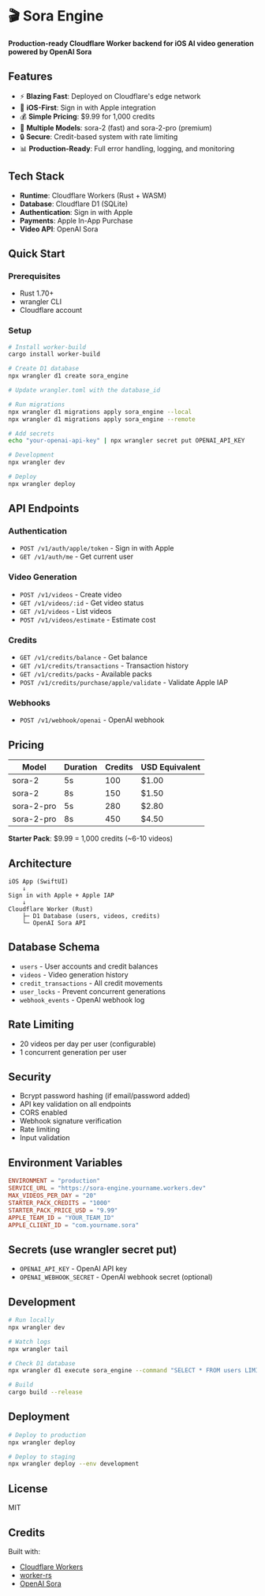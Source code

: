 # 🎬 Sora Engine

**Production-ready Cloudflare Worker backend for iOS AI video generation powered by OpenAI Sora**

## Features

- ⚡ **Blazing Fast**: Deployed on Cloudflare's edge network
- 📱 **iOS-First**: Sign in with Apple integration
- 💰 **Simple Pricing**: $9.99 for 1,000 credits
- 🎥 **Multiple Models**: sora-2 (fast) and sora-2-pro (premium)
- 🔒 **Secure**: Credit-based system with rate limiting
- 📊 **Production-Ready**: Full error handling, logging, and monitoring

## Tech Stack

- **Runtime**: Cloudflare Workers (Rust + WASM)
- **Database**: Cloudflare D1 (SQLite)
- **Authentication**: Sign in with Apple
- **Payments**: Apple In-App Purchase
- **Video API**: OpenAI Sora

## Quick Start

### Prerequisites

- Rust 1.70+
- wrangler CLI
- Cloudflare account

### Setup

```bash
# Install worker-build
cargo install worker-build

# Create D1 database
npx wrangler d1 create sora_engine

# Update wrangler.toml with the database_id

# Run migrations
npx wrangler d1 migrations apply sora_engine --local
npx wrangler d1 migrations apply sora_engine --remote

# Add secrets
echo "your-openai-api-key" | npx wrangler secret put OPENAI_API_KEY

# Development
npx wrangler dev

# Deploy
npx wrangler deploy
```

## API Endpoints

### Authentication
- `POST /v1/auth/apple/token` - Sign in with Apple
- `GET /v1/auth/me` - Get current user

### Video Generation
- `POST /v1/videos` - Create video
- `GET /v1/videos/:id` - Get video status
- `GET /v1/videos` - List videos
- `POST /v1/videos/estimate` - Estimate cost

### Credits
- `GET /v1/credits/balance` - Get balance
- `GET /v1/credits/transactions` - Transaction history
- `GET /v1/credits/packs` - Available packs
- `POST /v1/credits/purchase/apple/validate` - Validate Apple IAP

### Webhooks
- `POST /v1/webhook/openai` - OpenAI webhook

## Pricing

| Model | Duration | Credits | USD Equivalent |
|-------|----------|---------|----------------|
| sora-2 | 5s | 100 | $1.00 |
| sora-2 | 8s | 150 | $1.50 |
| sora-2-pro | 5s | 280 | $2.80 |
| sora-2-pro | 8s | 450 | $4.50 |

**Starter Pack**: $9.99 = 1,000 credits (~6-10 videos)

## Architecture

```
iOS App (SwiftUI)
    ↓
Sign in with Apple + Apple IAP
    ↓
Cloudflare Worker (Rust)
    ├─ D1 Database (users, videos, credits)
    └─ OpenAI Sora API
```

## Database Schema

- `users` - User accounts and credit balances
- `videos` - Video generation history
- `credit_transactions` - All credit movements
- `user_locks` - Prevent concurrent generations
- `webhook_events` - OpenAI webhook log

## Rate Limiting

- 20 videos per day per user (configurable)
- 1 concurrent generation per user

## Security

- Bcrypt password hashing (if email/password added)
- API key validation on all endpoints
- CORS enabled
- Webhook signature verification
- Rate limiting
- Input validation

## Environment Variables

```toml
ENVIRONMENT = "production"
SERVICE_URL = "https://sora-engine.yourname.workers.dev"
MAX_VIDEOS_PER_DAY = "20"
STARTER_PACK_CREDITS = "1000"
STARTER_PACK_PRICE_USD = "9.99"
APPLE_TEAM_ID = "YOUR_TEAM_ID"
APPLE_CLIENT_ID = "com.yourname.sora"
```

## Secrets (use wrangler secret put)

- `OPENAI_API_KEY` - OpenAI API key
- `OPENAI_WEBHOOK_SECRET` - OpenAI webhook secret (optional)

## Development

```bash
# Run locally
npx wrangler dev

# Watch logs
npx wrangler tail

# Check D1 database
npx wrangler d1 execute sora_engine --command "SELECT * FROM users LIMIT 10"

# Build
cargo build --release
```

## Deployment

```bash
# Deploy to production
npx wrangler deploy

# Deploy to staging
npx wrangler deploy --env development
```

## License

MIT

## Credits

Built with:
- [Cloudflare Workers](https://workers.cloudflare.com/)
- [worker-rs](https://github.com/cloudflare/workers-rs)
- [OpenAI Sora](https://openai.com/sora)
